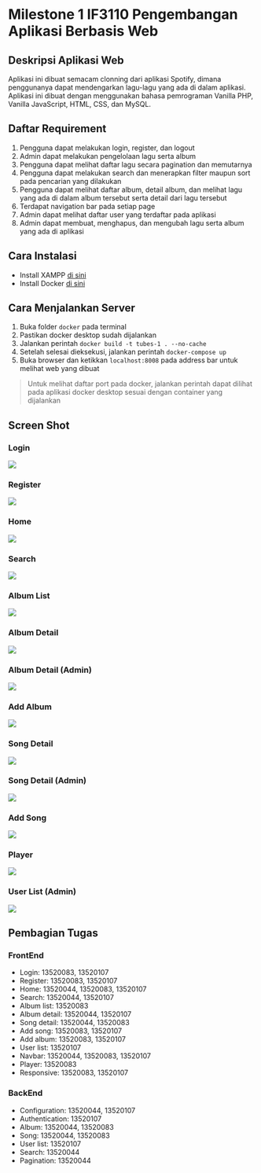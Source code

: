 # Milestone 1 IF3110 Pengembangan Aplikasi Berbasis Web

## Deskripsi Aplikasi Web

Aplikasi ini dibuat semacam clonning dari aplikasi Spotify, dimana penggunanya dapat mendengarkan lagu-lagu yang ada di dalam aplikasi. Aplikasi ini dibuat dengan menggunakan bahasa pemrograman Vanilla PHP, Vanilla JavaScript, HTML, CSS, dan MySQL.

## Daftar Requirement

1. Pengguna dapat melakukan login, register, dan logout
2. Admin dapat melakukan pengelolaan lagu serta album
3. Pengguna dapat melihat daftar lagu secara pagination dan memutarnya
4. Pengguna dapat melakukan search dan menerapkan filter maupun sort pada pencarian yang dilakukan
5. Pengguna dapat melihat daftar album, detail album, dan melihat lagu yang ada di dalam album tersebut serta detail dari lagu tersebut
6. Terdapat navigation bar pada setiap page
7. Admin dapat melihat daftar user yang terdaftar pada aplikasi
8. Admin dapat membuat, menghapus, dan mengubah lagu serta album yang ada di aplikasi

## Cara Instalasi

- Install XAMPP [di sini](https://www.apachefriends.org/index.html)
- Install Docker [di sini](https://docs.docker.com/engine/install/)

## Cara Menjalankan Server

1. Buka folder `docker` pada terminal
2. Pastikan docker desktop sudah dijalankan
3. Jalankan perintah `docker build -t tubes-1 . --no-cache`
4. Setelah selesai dieksekusi, jalankan perintah `docker-compose up`
5. Buka browser dan ketikkan `localhost:8008` pada address bar untuk melihat web yang dibuat

> Untuk melihat daftar port pada docker, jalankan perintah dapat dilihat pada aplikasi docker desktop sesuai dengan container yang dijalankan

## Screen Shot

### Login

![](screenshot/login.png)

### Register
![](screenshot/register.png)

### Home
![](screenshot/home.png)

### Search
![](screenshot/search.png)

### Album List
![](screenshot/albumlist.jpg)

### Album Detail
![](screenshot/albumdetail.jpg)

### Album Detail (Admin)
![](screenshot/albumdetailadmin.jpg)

### Add Album
![](screenshot/addalbum.png)

### Song Detail 
![](screenshot/songdetail.png)

### Song Detail (Admin)
![](screenshot/songdetailadmin.png)

### Add Song
![](screenshot/addsong.png)

### Player
![](screenshot/player.png)


### User List (Admin)
![](screenshot/userlist.png)

## Pembagian Tugas

### FrontEnd
- Login: 13520083, 13520107
- Register: 13520083, 13520107
- Home: 13520044, 13520083, 13520107
- Search: 13520044, 13520107
- Album list: 13520083
- Album detail: 13520044, 13520107
- Song detail: 13520044, 13520083
- Add song: 13520083, 13520107
- Add album: 13520083, 13520107
- User list: 13520107
- Navbar: 13520044, 13520083, 13520107
- Player: 13520083
- Responsive: 13520083, 13520107

### BackEnd
- Configuration: 13520044, 13520107
- Authentication: 13520107
- Album: 13520044, 13520083
- Song: 13520044, 13520083
- User list: 13520107
- Search: 13520044
- Pagination: 13520044
